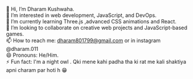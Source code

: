 👋 Hi, I’m Dharam Kushwaha.             
👀 I’m interested in web development, JavaScript, and DevOps.      
🌱 I’m currently learning Three.js ,advanced CSS animations and React.     
💞️ I’m looking to collaborate on creative web projects and JavaScript-based games.      
📫 How to reach me: dharam801799@gmail.com or in instagram @dharam.011        
😄 Pronouns: He/Him.     
⚡ Fun fact: I'm a night owl . Qki mene kahi padha tha ki rat me kali shaktiya apni charam par hoti h 😁     
<!---
dharam011/dharam011 is a ✨ special ✨ repository because its `README.md` (this file) appears on your GitHub profile.
You can click the Preview link to take a look at your changes.
--->
